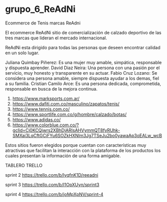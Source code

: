 # grupo_6_ReAdNi
Ecommerce de Tenis marcas ReAdni

El ecommerce ReAdNi sitio de comercialización de calzado deportivo de las tres marcas que lideran el mercado internacional.

ReAdNi esta dirigido para todas las personas que deseen encontrar calidad en un solo lugar.

Juliana Quimbay Piñerez: Es una mujer muy amable, simpática, responsable y dispuesta aprender.
David Diaz Neira: Una persona con una pasión por el servicio, muy honesto y transparente en su actuar.
Fabio Cruz Lozano: Se considera una persona amable, siempre dispuesta ayudar a los demas, fiel a su familia.
Cristian Camilo Arce: Es una persona dedicada, comprometida, responsable en busca de la mejora continua.

1)	https://www.marksports.com.ar/
2)	https://www.dafiti.com.co/masculino/zapatos/tenis/
3)	https://www.tennis.com.co/
4)	https://www.sportlife.com.co/g/hombre/calzado/botas/
5)	https://www.adidas.co/
6)	https://www.colorblue.com.co/?gclid=Cj0KCQjwrs2XBhDjARIsAHVymmQT8fyRUhk-SMXai3LqCftGCiFYu6SOZkHXNlm3Jg7TSeJu2bo0yawaAp3oEALw_wcB

Estos sitios fueron elegidos porque cuentan con características muy atractivas que facilitan la interacción con la plataforma de los productos los cuales presentan la información de una forma amigable.


TABLERO TRELLO 

sprint 2
https://trello.com/b/lyqfnK1D/reeadni   

sprint 3
https://trello.com/b/I1OpXUyn/sprint3

sprint 4 
https://trello.com/b/joMpXpNV/sprint-4
